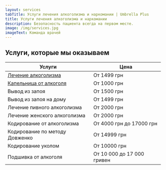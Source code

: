 ```yaml
---
layout: services
tabTitle: Услуги лечения алкоголизма и наркомании | Umbrella Plus
title: Услуги лечения алкоголизма и наркомании
description: Безопасность пациента всегда на первом месте.
image: /img/services.jpg
imageText: Команда врачей
---
```


## Услуги, которые мы оказываем

| Услуги                                                  | Цена                       |
| ------------------------------------------------------- | -------------------------- |
| [Лечение алкоголизма](lechenie_alkogokizma)             | От 1499 грн                |
| [Капельница от алкоголя](kapelnica-ot-alkogola-na-domy) | От 1000 грн                |
| Вывод из запоя                                          | От 1500 грн                |
| Вывод из запоя на дому                                  | От 1499 грн                |
| Лечение пивного алкоголизма                             | От 2000 грн                |
| Лечение женского алкоголизма                            | От 2000 грн                |
| Кодирование от алкоголизма                              | От 4000 грн до 17000 грн   |
| Кодирование по методу Довженко                          | От 14999 грн               |
| Кодирование уколом                                      | От 10000 грн               |
| Подшивка от алкоголя                                    | От 10 000 до 17 000 гривен |
